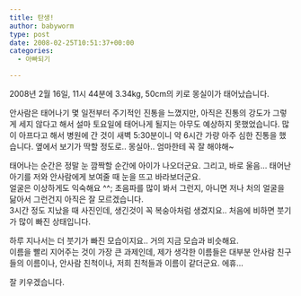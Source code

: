 ```yaml
---
title: 탄생!
author: babyworm
type: post
date: 2008-02-25T10:51:37+00:00
categories:
  - 아빠되기

---
```

2008년 2월 16일, 11시 44분에 3.34kg, 50cm의 키로 몽실이가 태어났습니다.

안사람은 태어나기 몇 일전부터 주기적인 진통을 느꼈지만, 아직은 진통의 강도가 그렇게 세지 않다고 해서 설마 토요일에 태어나게 될지는 아무도 예상하지 못했었습니다. 많이 아프다고 해서 병원에 간 것이 새벽 5:30분이니 약 6시간 가량 아주 심한 진통을 했습니다. 옆에서 보기가 딱할 정도로.. 몽실아.. 엄마한테 꼭 잘 해야해~

태어나는 순간은 정말 눈 깜짝할 순간에 아이가 나오더군요. 그리고, 바로 울음&#8230; 태어난 아기를 저와 안사람에게 보여줄 때 눈을 뜨고 바라보더군요.  
얼굴은 이상하게도 익숙해요 ^^; 초음파를 많이 봐서 그런지, 아니면 저나 처의 얼굴을 닮아서 그런건지 아직은 잘 모르겠습니다.  
3시간 정도 지났을 때 사진인데, 생긴것이 꼭 복숭아처럼 생겼지요.. 처음에 비하면 붓기가 많이 빠진 상태입니다.

하루 지나서는 더 붓기가 빠진 모습이지요.. 거의 지금 모습과 비슷해요.  
이름을 빨리 지어주는 것이 가장 큰 과제인데, 제가 생각한 이름들은 대부분 안사람 친구들의 이름이나, 안사람 친척이나, 저희 친척들과 이름이 같더군요. 에휴&#8230;

잘 키우겠습니다.

&nbsp;